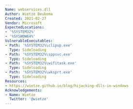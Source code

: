 ```yaml
---
Name: webservices.dll
Author: Wietze Beukema
Created: 2021-02-27
Vendor: Microsoft
ExpectedLocations:
- '%SYSTEM32%'
- '%SYSWOW64%'
VulnerableExecutables:
- Path: '%SYSTEM32%\clipup.exe'
  Type: Sideloading
- Path: '%SYSTEM32%\sppsvc.exe'
  Type: Sideloading
- Path: '%SYSTEM32%\wifitask.exe'
  Type: Sideloading
- Path: '%SYSTEM32%\wksprt.exe'
  Type: Sideloading
Resources:
- https://wietze.github.io/blog/hijacking-dlls-in-windows
Acknowledgements:
- Name: Wietze
  Twitter: '@wietze'
---
```

